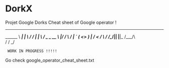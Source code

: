 # DorkX
Projet Google Dorks
    Cheat sheet of Google  operator !

________                __    ____  ___
\______ \   ___________|  | __\   \/  /
 |    |  \ /  _ \_  __ \  |/ / \     / 
 |    `   (  <_> )  | \/    <  /     \ 
/_______  /\____/|__|  |__|_ \/___/\  \
        \/                  \/      \_/
     
     WORK IN PROGRESS !!!!!
      
   Go check google_operator_cheat_sheet.txt
   







